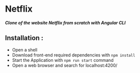 # Netflix

##### _Clone of the website Netflix from scratch with Angular CLI_

## **Installation** :

* Open a shell
* Download front-end required dependencies with `npm install`
* Start the Application with `npm run start` command
* Open a web browser and search for localhost:4200/


